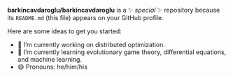 
**barkincavdaroglu/barkincavdaroglu** is a ✨ _special_ ✨ repository because its `README.md` (this file) appears on your GitHub profile.

Here are some ideas to get you started:

- 🔭 I’m currently working on distributed optimization.
- 🌱 I’m currently learning evolutionary game theory, differential equations, and machine learning.
- 😄 Pronouns: he/him/his

